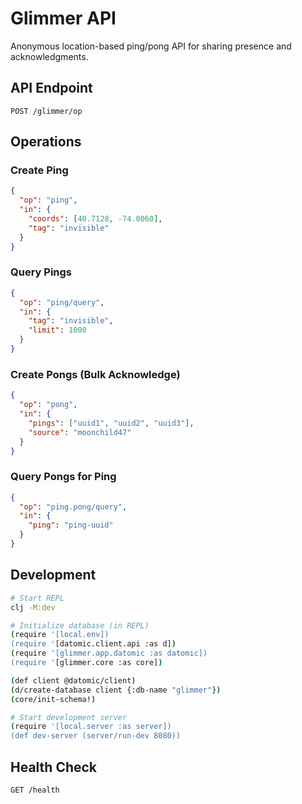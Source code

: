 # Glimmer API

Anonymous location-based ping/pong API for sharing presence and acknowledgments.

## API Endpoint

```
POST /glimmer/op
```

## Operations

### Create Ping
```json
{
  "op": "ping",
  "in": {
    "coords": [40.7128, -74.0060],
    "tag": "invisible"
  }
}
```

### Query Pings
```json
{
  "op": "ping/query", 
  "in": {
    "tag": "invisible",
    "limit": 1000
  }
}
```

### Create Pongs (Bulk Acknowledge)
```json
{
  "op": "pong",
  "in": {
    "pings": ["uuid1", "uuid2", "uuid3"],
    "source": "moonchild47"
  }
}
```

### Query Pongs for Ping
```json
{
  "op": "ping.pong/query",
  "in": {
    "ping": "ping-uuid"
  }
}
```

## Development

```bash
# Start REPL
clj -M:dev

# Initialize database (in REPL)
(require '[local.env])
(require '[datomic.client.api :as d])
(require '[glimmer.app.datomic :as datomic])
(require '[glimmer.core :as core])

(def client @datomic/client)
(d/create-database client {:db-name "glimmer"})
(core/init-schema!)

# Start development server
(require '[local.server :as server])
(def dev-server (server/run-dev 8080))
```

## Health Check

```
GET /health
```